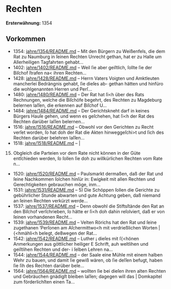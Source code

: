 # Rechten

**Ersterwähnung:** 1354

## Vorkommen
- 1354: [jahre/1354/README.md](../jahre/1354/README.md) – Mit den Bürgern zu Weißenfels, die dem Rat zu
Naumburg in ſeinen Rechten Unrecht gethan, hat er zu
Halle um Allerheiligen Tagfahrten gehabt...
- 1402: [jahre/1402/README.md](../jahre/1402/README.md) – Weil ſie
aber geiſtlich, ſollte ſie der Biſchof ſtrafen na< ihren
Rechten...
- 1428: [jahre/1428/README.md](../jahre/1428/README.md) – Herrn Vaters Voigten und
Amktleuten mancherlei Bedrängnis gehabt, ſie dieſes ab-
gethan hätten und hinfüro die wohlgenannten Herren und
Perſ...
- 1480: [jahre/1480/README.md](../jahre/1480/README.md) – Der Rat hat ſi<h über des Rats Rechnungen, welche
die Biſchöfe begehrt, des Rechten zu Magdeburg belernen
laſſen, die erkennen auf Biſchof U...
- 1484: [jahre/1484/README.md](../jahre/1484/README.md) – Der Gerichtskneht darf in keines Bürgers Hauſe
gehen, und wenn es geſchehen, hat ſi<h der Rat des
Rechten darüber laſſen belernen...
- 1516: [jahre/1516/README.md](../jahre/1516/README.md) – Obwohl vor den Gerichten zu Recht verſet worden,
ſo hat doh der Rat die Akten hinweggeſchi>t und ſich
des Rechten darüber belehren laſſen...
- 1518: [jahre/1518/README.md](../jahre/1518/README.md) – |

15) Obgleich die Parteien vor dem Rate nicht können
in der Güte entſchieden werden, ſo ſollen ſie doh zu
willkürlichen Rechten vom Rate n...
- 1520: [jahre/1520/README.md](../jahre/1520/README.md) – Paulsmarkt dermaßen,
daß der Rat und ſeine Nachkommen ſolchen hinſür in:
Ewigkeit mit allen Rechten und Gerechtigkeiten gebrauchen
möge, inm...
- 1531: [jahre/1531/README.md](../jahre/1531/README.md) – 5) Die Schöppen ſollen die Gerichte zu gebührlicher
Stunde abwarten und gute Achtung geben, daß niemand
an ſeinen Rechten verkürzt werde...
- 1537: [jahre/1537/README.md](../jahre/1537/README.md) – Denn obwohl die Stiftsſtände den
Rat an den Biſchof verſchrieben, ſo hätte er ſi<h doh
dahin reſolviert, daß er von ſeinen vorhandenen Recht...
- 1539: [jahre/1539/README.md](../jahre/1539/README.md) – Velten Rörichs hat den Rat und ſeine zugethanen
‘Perſonen am Aſchermittwo<h mit verdrießlichen Worten |
{<hmähli<h belegt, de8wegen der Rat...
- 1542: [jahre/1542/README.md](../jahre/1542/README.md) – Luther
¡ dieſes mit ſ{<hönen Anmerkungen aus göttlicher heiliger
E Schrift, auh weltlihen und geiſtlihen Rechten und der-
i ſelben Lehren na...
- 1544: [jahre/1544/README.md](../jahre/1544/README.md) – der
Saale eine Mühle mit einem halben Wehr zu bauen, und
damit ſie gewiß wären, ob ſie deſſen befugt, haben ſie ſih
des Rechten darüber bele...
- 1564: [jahre/1564/README.md](../jahre/1564/README.md) – wollten ſie bei dieſen ihren alten Rechten
und Gebräuchen gnädigſt bleiben laſſen; dagegen will das |
Domkapitel zum förderlichſten einen Ta...
